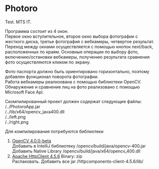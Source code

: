 # Photoro  
Test. MTS IT.  
  
Программа состоит из 4 окон.  
Первое окно вступительное, второе окно выбора фотографии с жесткого диска, третье фотография с вебкамеры, четвертое результат.  
Переход между окнами осуществляется с помощью кнопок next/back, расположенных по краям. Основные операции по выбору фото, включению/остановки вебкамеры, получению результата сравнения фото осуществляются кликом по экрану.  
  
Фото паспорта должно быть ориентировано горизонтально, поэтому добавлен функционал поворота фотографии.  
Работа вебкамеры реализована с помощью библиотеки OpenCV.  
Обнаружение и сравнение лиц на фото реализовано с помощью Microsoft Face Api.  

Скомпилированный проект должен содержат следующие файлы:  
/../PhotoroApp.jar  
/../lib/x64/opencv_java400.dll  
/../left.png  
/../right.png  
  
Для компилирования потребуются библиотеки
1. [OpenCV 4.0.0-beta](https://opencv.org/releases.html)  
Добавить в IntelliJ библиотеку /opencv/build/java/opencv-400.jar  
Добавить Native Library /opencv/build/java/x64/opencv_400.dll
2. [Apache HttpClient 4.5.6](https://hc.apache.org/downloads.cgi) Binary: zip  
Распаковать. Добавить все jar /httpcomponents-client-4.5.6/lib/  
  
